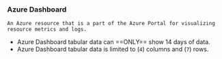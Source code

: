 ### Azure Dashboard
	An Azure resource that is a part of the Azure Portal for visualizing resource metrics and logs.

- Azure Dashboard tabular data can ==ONLY== show 14 days of data.
- Azure Dashboard tabular data is limited to (`4`) columns and (`7`) rows.